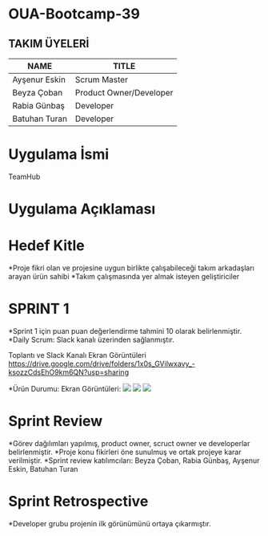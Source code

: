 #  O U A - B o o t c a m p - 3 9 

## TAKIM ÜYELERİ

| NAME | TITLE | 
| -------- | -------- |
| Ayşenur Eskin  | Scrum Master |
| Beyza Çoban  | Product Owner/Developer |
| Rabia Günbaş | Developer |
|Batuhan Turan | Developer |

# Uygulama İsmi

TeamHub

# Uygulama Açıklaması


# Hedef Kitle

*Proje fikri olan ve projesine uygun birlikte çalışabileceği takım arkadaşları arayan ürün sahibi
*Takım çalışmasında yer almak isteyen geliştiriciler

# SPRINT 1

*Sprint 1 için puan puan değerlendirme tahmini 10 olarak belirlenmiştir.
*Daily Scrum: Slack kanalı üzerinden sağlanmıştır. 

Toplantı ve Slack Kanalı Ekran Görüntüleri
https://drive.google.com/drive/folders/1x0s_GVilwxavy_-ksozzCdsEhO9km6QN?usp=sharing

*Ürün Durumu: Ekran Görüntüleri:
![](images/1-3.jpg)
![](images/2-3.jpg)
![](images/3-3.jpg)

# Sprint Review

*Görev dağılımları yapılmış, product owner, scruct owner ve developerlar belirlenmiştir.
*Proje konu fikirleri öne sunulmuş ve ortak projeye karar verilmiştir.
*Sprint review katılımcıları: Beyza Çoban, Rabia Günbaş, Ayşenur Eskin, Batuhan Turan

# Sprint Retrospective

*Developer grubu projenin ilk görünümünü ortaya çıkarmıştır.
 
 
